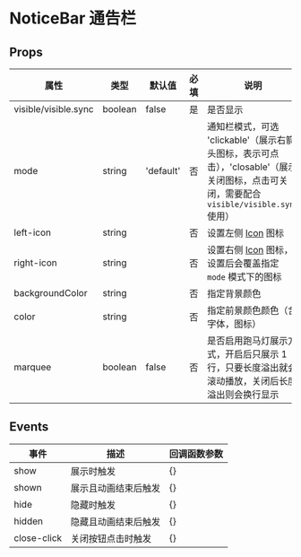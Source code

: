 # NoticeBar 通告栏

## Props

| 属性                 | 类型    | 默认值    | 必填 | 说明                                                                                                                                     |
| -------------------- | ------- | --------- | ---- | ---------------------------------------------------------------------------------------------------------------------------------------- |
| visible/visible.sync | boolean | false     | 是   | 是否显示                                                                                                                                 |
| mode                 | string  | 'default' | 否   | 通知栏模式，可选 'clickable'（展示右箭头图标，表示可点击），'closable'（展示关闭图标，点击可关闭，需要配合 `visible/visible.sync` 使用） |
| left-icon            | string  |           | 否   | 设置左侧 [Icon](./Icon.md) 图标                                                                                                          |
| right-icon           | string  |           | 否   | 设置右侧 [Icon](./Icon.md) 图标，设置后会覆盖指定 `mode` 模式下的图标                                                                    |
| backgroundColor      | string  |           | 否   | 指定背景颜色                                                                                                                             |
| color                | string  |           | 否   | 指定前景颜色颜色（含字体，图标）                                                                                                         |
| marquee              | boolean | false     | 否   | 是否启用跑马灯展示方式，开启后只展示 1 行，只要长度溢出就会滚动播放，关闭后长度溢出则会换行显示                                          |

## Events

| 事件        | 描述                 | 回调函数参数 |
| ----------- | -------------------- | ------------ |
| show        | 展示时触发           | {}           |
| shown       | 展示且动画结束后触发 | {}           |
| hide        | 隐藏时触发           | {}           |
| hidden      | 隐藏且动画结束后触发 | {}           |
| close-click | 关闭按钮点击时触发   | {}           |
